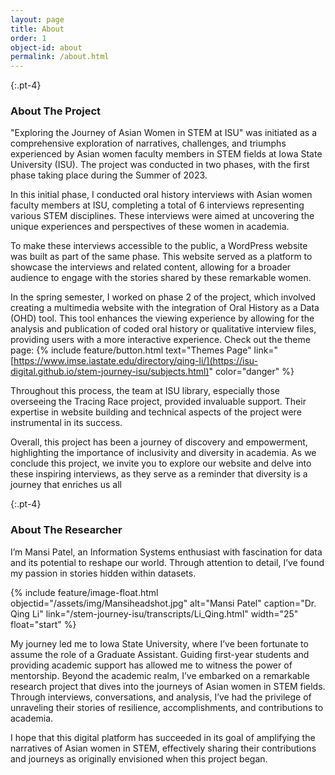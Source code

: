 ```yaml
---
layout: page
title: About 
order: 1
object-id: about
permalink: /about.html
---
```


{:.pt-4}
### About The Project

"Exploring the Journey of Asian Women in STEM at ISU" was initiated as a comprehensive exploration of narratives, challenges, and triumphs experienced by Asian women faculty members in STEM fields at Iowa State University (ISU). The project was conducted in two phases, with the first phase taking place during the Summer of 2023.

In this initial phase, I conducted oral history interviews with Asian women faculty members at ISU, completing a total of 6 interviews representing various STEM disciplines. These interviews were aimed at uncovering the unique experiences and perspectives of these women in academia.

To make these interviews accessible to the public, a WordPress website was built as part of the same phase. This website served as a platform to showcase the interviews and related content, allowing for a broader audience to engage with the stories shared by these remarkable women.

In the spring semester, I worked on phase 2 of the project, which involved creating a multimedia website with the integration of Oral History as a Data (OHD) tool. This tool enhances the viewing experience by allowing for the analysis and publication of coded oral history or qualitative interview files, providing users with a more interactive experience. Check out the theme page: {% include feature/button.html text="Themes Page" link="[https://www.imse.iastate.edu/directory/qing-li/](https://isu-digital.github.io/stem-journey-isu/subjects.html)" color="danger" %} 

Throughout this process, the team at ISU library, especially those overseeing the Tracing Race project, provided invaluable support. Their expertise in website building and technical aspects of the project were instrumental in its success.

Overall, this project has been a journey of discovery and empowerment, highlighting the importance of inclusivity and diversity in academia. As we conclude this project, we invite you to explore our website and delve into these inspiring interviews, as they serve as a reminder that diversity is a journey that enriches us all

{:.pt-4}
### About The Researcher

I’m Mansi Patel, an Information Systems enthusiast with fascination for data and its potential to reshape our world. Through attention to detail, I’ve found my passion in stories hidden within datasets.


{% include feature/image-float.html objectid="/assets/img/Mansiheadshot.jpg" alt="Mansi Patel" caption="Dr. Qing Li" link="/stem-journey-isu/transcripts/Li_Qing.html" width="25" float="start" %}


My journey led me to Iowa State University, where I’ve been fortunate to assume the role of a Graduate Assistant. Guiding first-year students and providing academic support has allowed me to witness the power of mentorship. Beyond the academic realm, I’ve embarked on a remarkable research project that dives into the journeys of Asian women in STEM fields. Through interviews, conversations, and analysis, I’ve had the privilege of unraveling their stories of resilience, accomplishments, and contributions to academia.

I hope that this digital platform has succeeded in its goal of amplifying the narratives of Asian women in STEM, effectively sharing their contributions and journeys as originally envisioned when this project began.

<div class="clearfix"></div>
